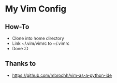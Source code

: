 # My Vim Config

## How-To

- Clone into home directory
- Link ~/.vim/vimrc to ~/.vimrc
- Done :D

## Thanks to

- https://github.com/mbrochh/vim-as-a-python-ide
